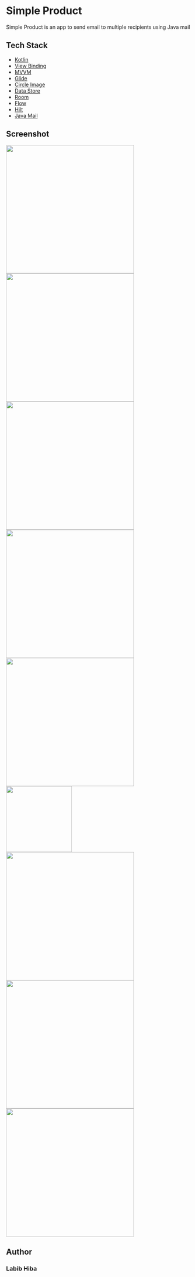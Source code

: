 # Simple Product
Simple Product is an app to send email to multiple recipients using Java mail

## Tech Stack

- [Kotlin](https://kotlinlang.org)
- [View Binding](https://developer.android.com/topic/libraries/view-binding)
- [MVVM](https://developer.android.com/jetpack/guide)
- [Glide](https://github.com/bumptech/glide)
- [Circle Image](https://github.com/hdodenhof/CircleImageView)
- [Data Store](https://developer.android.com/jetpack/androidx/releases/datastore) 
- [Room](https://developer.android.com/training/data-storage/room)
- [Flow](https://developer.android.com/kotlin/flow)
- [Hilt](https://developer.android.com/training/dependency-injection/hilt-android)
- [Java Mail](https://javaee.github.io/javamail/)


## Screenshot
<p>
 <img height="350" src="https://github.com/lalabib/simple-product/assets/57593172/512eb927-015e-4c7e-bca6-d843679e74c4"/>
 <img height="350" src="https://github.com/lalabib/simple-product/assets/57593172/7df7adc9-67aa-48d2-99e4-347ebc856922"/>
 <img height="350" src="https://github.com/lalabib/simple-product/assets/57593172/ed3844e7-6ee7-4c6c-8d23-9f7051d8eefa"/>
 <img height="350" src="https://github.com/lalabib/simple-product/assets/57593172/586e8064-4efe-4f71-a53b-12bfd8e90df6"/>
 <img height="350" src="https://github.com/lalabib/simple-product/assets/57593172/ce66538f-c47e-413a-9600-dff593fa17c1"/>
 <img height="180" src="https://github.com/lalabib/simple-product/assets/57593172/b26c899e-cd1f-4c94-8e4f-519a43922a32"/>
 <img height="350" src="https://github.com/lalabib/simple-product/assets/57593172/eaf57c36-3bfe-4ad0-a74b-be4eb0e65ea2"/>
 <img height="350" src="https://github.com/lalabib/simple-product/assets/57593172/b69ca45e-2493-4874-981b-367ff82f1a1f"/>
 <img height="350" src="https://github.com/lalabib/simple-product/assets/57593172/f9107d75-0083-4992-80a8-2342caf57705"/>
</p>

## Author
### Labib Hiba
